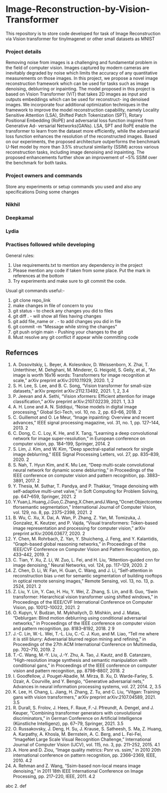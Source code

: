 # Image-Reconstruction-by-Vision-Transformer
This repository is to store code developed for task of Image Reconstruction via Vision transformer for tinyImagenet or other small datasets as MNIST

### Project details
Removing noise from images is a challenging and fundamental problem in the field of computer vision. Images captured by modern cameras are inevitably degraded by noise which limits the accuracy of any quantitative measurements on those images. In this project, we propose a novel image reconstruction framework which can be used for tasks such as image denoising, deblurring or inpainting. The model proposed in this project is based on Vision Transformer (ViT) that takes 2D images as input and outputs embeddings which can be used for reconstruct- ing denoised images. We incorporate four additional optimization techniques in the framework to improve the model reconstruction capability, namely Locality Sensitive Attention (LSA), Shifted Patch Tokenization (SPT), Rotary Positional Embedding (RoPE) and adversarial loss function inspired from Generative Ad- versarial Networks(GANs). LSA, SPT and RoPE enable the transformer to learn from the dataset more efficiently, while the adversarial loss function enhances the resolution of the reconstructed images. Based on our experiments, the proposed architecture outperforms the benchmark U-Net model by more than 3.5% structural similarity (SSIM) across various reconstruction tasks, including image denoising and inpainting. The proposed enhancements further show an improvement of ~5% SSIM over the benchmark for both tasks.

### Project owners and commands
Store any experiments or setup commands you used and also any specifications
Doing some changes
### Nikhil


### Deepkamal

### Lydia

### Practises followed while developing
General rules:
1. Use requirements.txt to mention any dependency in the project
2. Please mention any code if taken from some place. Put the mark in references at the bottom
3. Try experiments and make sure to git commit the code.

Usual git commands useful:-
1. git clone repo_link
2. make changes in file of concern to you
3. git status - to check any changes you did to files
4. git diff . - will show all files having changes
5. git add file_name or . - to add changes you did in file
6. git commit -m "Message while string the changes"
7. git push origin main - Pushing your changes to the git
8. Must resolve any git conflict if appear while committing code

## Refernces
1. A. Dosovitskiy, L. Beyer, A. Kolesnikov, D. Weissenborn, X. Zhai, T. Unterthiner, M. Dehghani, M. Minderer, G. Heigold, S. Gelly, et al., “An image is worth 16x16 words: Transformers for image recognition at scale,” arXiv preprint arXiv:2010.11929, 2020. 1, 2
2. S. H. Lee, S. Lee, and B. C. Song, “Vision transformer for small-size datasets,” arXiv preprint arXiv:2112.13492, 2021. 1, 2, 3.4
3. P. Jeevan and A. Sethi, “Vision xformers: Efficient attention for image classification,” arXiv preprint arXiv:2107.02239, 2021. 1, 3.3
4. A. H. Lone and A. N. Siddiqui, “Noise models in digital image processing,” Global Sci-Tech, vol. 10, no. 2, pp. 63–66, 2018. 2
5. C. Guillemot and O. Le Meur, “Image inpainting: Overview and recent advances,” IEEE signal processing magazine, vol. 31, no. 1, pp. 127–144, 2013. 2
6. C. Dong, C. C. Loy, K. He, and X. Tang, “Learning a deep convolutional network for image super-resolution,” in European conference on computer vision, pp. 184–199, Springer, 2014. 2
7. S. Lim, J. Kim, and W. Kim, “Deep spectral-spatial network for single image deblurring,” IEEE Signal Processing Letters, vol. 27, pp. 835–839, 2020. 2
8. S. Nah, T. Hyun Kim, and K. Mu Lee, “Deep multi-scale convolutional neural network for dynamic scene deblurring,” in Proceedings of the IEEE conference on computer vision and pattern recognition, pp. 3883–3891, 2017. 2
9. Y. Thesia, M. Suthar, T. Pandya, and P. Thakkar, “Image denoising with self-adaptive multi-unet valve,” in Soft Computing for Problem Solving, pp. 647–659, Springer, 2021. 2
10. Y.Yuan,L.Huang,J.Guo,C.Zhang,X.Chen,andJ.Wang,“Ocnet:Objectcontextforsemantic segmentation,” International Journal of Computer Vision, vol. 129, no. 8, pp. 2375–2398, 2021. 2
11. B. Wu, C. Xu, X. Dai, A. Wan, P. Zhang, Z. Yan, M. Tomizuka, J. Gonzalez, K. Keutzer, and P. Vajda, “Visual transformers: Token-based image representation and processing for computer vision,” arXiv preprint arXiv:2006.03677, 2020. 2
12. Y. Chen, M. Rohrbach, Z. Yan, Y. Shuicheng, J. Feng, and Y. Kalantidis, “Graph-based global reasoning networks,” in Proceedings of the IEEE/CVF Conference on Computer Vision and Pattern Recognition, pp. 433–442, 2019. 2
13. C. Tian, Y. Xu, Z. Li, W. Zuo, L. Fei, and H. Liu, “Attention-guided cnn for image denoising,” Neural Networks, vol. 124, pp. 117–129, 2020. 2
14. Z. Chen, D. Li, W. Fan, H. Guan, C. Wang, and J. Li, “Self-attention in reconstruction bias u-net for semantic segmentation of building rooftops in optical remote sensing images,” Remote Sensing, vol. 13, no. 13, p. 2524, 2021. 2
15. Z. Liu, Y. Lin, Y. Cao, H. Hu, Y. Wei, Z. Zhang, S. Lin, and B. Guo, “Swin transformer: Hierarchical vision transformer using shifted windows,” in Proceedings of the IEEE/CVF International Conference on Computer Vision, pp. 10012–10022, 2021. 2
16. O. Kupyn, V. Budzan, M. Mykhailych, D. Mishkin, and J. Matas, “Deblurgan: Blind motion deblurring using conditional adversarial networks,” in Proceedings of the IEEE conference on computer vision and pattern recognition, pp. 8183–8192, 2018. 2
9
17. J.-C. Lin, W.-L. Wei, T.-L. Liu, C.-C. J. Kuo, and M. Liao, “Tell me where it is still blurry: Adversarial blurred region mining and refining,” in Proceedings of the 27th ACM International Conference on Multimedia, pp. 702–710, 2019. 2
18. T.-C. Wang, M.-Y. Liu, J.-Y. Zhu, A. Tao, J. Kautz, and B. Catanzaro, “High-resolution image synthesis and semantic manipulation with conditional gans,” in Proceedings of the IEEE conference on computer vision and pattern recognition, pp. 8798–8807, 2018. 2
19. I. Goodfellow, J. Pouget-Abadie, M. Mirza, B. Xu, D. Warde-Farley, S. Ozair, A. Courville, and Y. Bengio, “Generative adversarial nets,” Advances in neural information processing systems, vol. 27, 2014. 2, 3.5
20. K. Lee, H. Chang, L. Jiang, H. Zhang, Z. Tu, and C. Liu, “Vitgan: Training gans with vision transformers,” arXiv preprint arXiv:2107.04589, 2021. 3.5
21. R. Durall, S. Frolov, J. Hees, F. Raue, F.-J. Pfreundt, A. Dengel, and J. Keuper, “Combining transformer generators with convolutional discriminators,” in German Conference on Artificial Intelligence (Künstliche Intelligenz), pp. 67–79, Springer, 2021. 3.5
22. O. Russakovsky, J. Deng, H. Su, J. Krause, S. Satheesh, S. Ma, Z. Huang, A. Karpathy, A. Khosla, M. Bernstein, A. C. Berg, and L. Fei-Fei, “ImageNet Large Scale Visual Recognition Challenge,” International Journal of Computer Vision (IJCV), vol. 115, no. 3, pp. 211–252, 2015. 4.1
23. A. Hore and D. Ziou, “Image quality metrics: Psnr vs. ssim,” in 2010 20th international conference on pattern recognition, pp. 2366–2369, IEEE, 2010. 4.2
24. A. Rehman and Z. Wang, “Ssim-based non-local means image denoising,” in 2011 18th IEEE International Conference on Image Processing, pp. 217–220, IEEE, 2011. 4.2

 abc 
2. def
